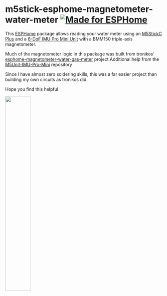# m5stick-esphome-magnetometer-water-meter [![Made for ESPHome](https://img.shields.io/badge/Made_for-ESPHome-black?logo=esphome)](https://esphome.io)

This [ESPHome](https://esphome.io) package allows reading your water meter using an [M5StickC Plus](https://shop.m5stack.com/products/m5stickc-plus-esp32-pico-mini-iot-development-kit) and a [6-DoF IMU Pro Mini Unit](https://shop.m5stack.com/products/6-dof-imu-pro-mini-unit-bmi270-bmm150-bmp280) with a BMM150 triple-axis magnetometer.

Much of the magnetometer logic in this package was built from tronikos' [esphome-magnetometer-water-gas-meter](https://github.com/tronikos/esphome-magnetometer-water-gas-meter) project
Additional help from the [M5Unit-IMU-Pro-Mini](https://github.com/m5stack/M5Unit-IMU-Pro-Mini) repository

Since I have almost zero soldering skills, this was a far easier project than building my own circuits as tronikos did.

Hope you find this helpful

<img src="https://github.com/user-attachments/assets/ed221dba-cb52-4c58-93f0-cdee0154e574" width="40%"/>
